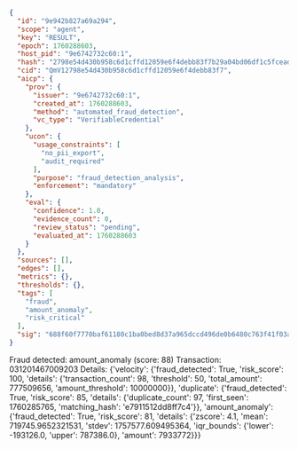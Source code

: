 ```json
{
  "id": "9e942b827a69a294",
  "scope": "agent",
  "key": "RESULT",
  "epoch": 1760288603,
  "host_pid": "9e6742732c60:1",
  "hash": "2798e54d430b958c6d1cffd12059e6f4debb83f7b29a04bd06df1c5fcead6923",
  "cid": "QmV12798e54d430b958c6d1cffd12059e6f4debb83f7",
  "aicp": {
    "prov": {
      "issuer": "9e6742732c60:1",
      "created_at": 1760288603,
      "method": "automated_fraud_detection",
      "vc_type": "VerifiableCredential"
    },
    "ucon": {
      "usage_constraints": [
        "no_pii_export",
        "audit_required"
      ],
      "purpose": "fraud_detection_analysis",
      "enforcement": "mandatory"
    },
    "eval": {
      "confidence": 1.0,
      "evidence_count": 0,
      "review_status": "pending",
      "evaluated_at": 1760288603
    }
  },
  "sources": [],
  "edges": [],
  "metrics": {},
  "thresholds": {},
  "tags": [
    "fraud",
    "amount_anomaly",
    "risk_critical"
  ],
  "sig": "688f60f7770baf61180c1ba0bed8d37a965dccd496de0b6480c763f41f03aef9"
}
```

Fraud detected: amount_anomaly (score: 88)
Transaction: 031201467009203
Details: {'velocity': {'fraud_detected': True, 'risk_score': 100, 'details': {'transaction_count': 98, 'threshold': 50, 'total_amount': 777509656, 'amount_threshold': 10000000}}, 'duplicate': {'fraud_detected': True, 'risk_score': 85, 'details': {'duplicate_count': 97, 'first_seen': 1760285765, 'matching_hash': 'e7911512dd8ff7c4'}}, 'amount_anomaly': {'fraud_detected': True, 'risk_score': 81, 'details': {'zscore': 4.1, 'mean': 719745.9652321531, 'stdev': 1757577.609495364, 'iqr_bounds': {'lower': -193126.0, 'upper': 787386.0}, 'amount': 7933772}}}
